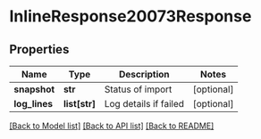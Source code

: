 # InlineResponse20073Response

## Properties
Name | Type | Description | Notes
------------ | ------------- | ------------- | -------------
**snapshot** | **str** | Status of import | [optional] 
**log_lines** | **list[str]** | Log details if failed | [optional] 

[[Back to Model list]](../README.md#documentation-for-models) [[Back to API list]](../README.md#documentation-for-api-endpoints) [[Back to README]](../README.md)


